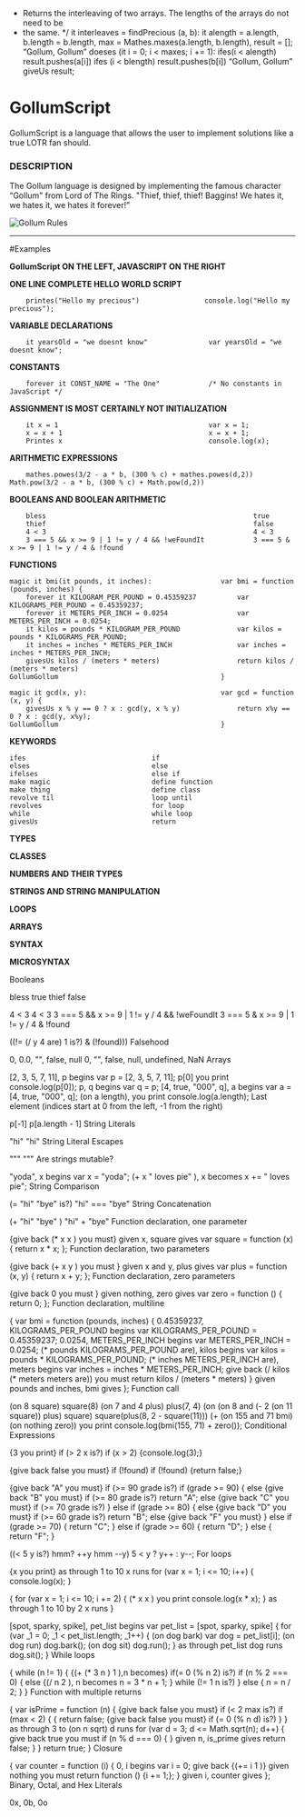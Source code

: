  * Returns the interleaving of two arrays.  The lengths of the arrays do not need to be
 * the same.
 */
it interleaves = findPrecious (a, b):
    it alength = a.length, b.length = b.length, max = Mathes.maxes(a.length, b.length), result = [];
    “Gollum, Gollum”
    doeses (it i = 0; i < maxes; i += 1):
        ifes(i < alength) result.pushes(a[i])
        ifes (i < blength) result.pushes(b[i])
       “Gollum, Gollum”
    giveUs result;




# GollumScript

GollumScript is a language that allows the user to implement solutions like a true LOTR fan should.
### DESCRIPTION
The Gollum language is designed by implementing the famous character “Gollum" from Lord of The Rings.  "Thief, thief, thief! Baggins! We hates it, we hates it, we hates it forever!”  


![Gollum Rules](http://my.cs.lmu.edu/~aalzaid1/gollum/talklikegollum.png "Gollum Rules")



--------------------------------

#Examples

**GollumScript ON THE LEFT, JAVASCRIPT ON THE RIGHT**

**ONE LINE COMPLETE HELLO WORLD SCRIPT**

        printes("Hello my precious")                console.log("Hello my precious");

**VARIABLE DECLARATIONS**

        it yearsOld = "we doesnt know"               var yearsOld = "we doesnt know";

**CONSTANTS**

        forever it CONST_NAME = "The One"            /* No constants in JavaScript */
    
**ASSIGNMENT IS MOST CERTAINLY NOT INITIALIZATION**

        it x = 1                                     var x = 1;
        x = x + 1                                    x = x + 1;
        Printes x                                    console.log(x);
**ARITHMETIC EXPRESSIONS**

        mathes.powes(3/2 - a * b, (300 % c) + mathes.powes(d,2))   Math.pow(3/2 - a * b, (300 % c) + Math.pow(d,2))


**BOOLEANS AND BOOLEAN ARITHMETIC**

        bless                                                   true
        thief                                                   false
        4 < 3                                                   4 < 3
        3 === 5 && x >= 9 | 1 != y / 4 && !weFoundIt            3 === 5 & x >= 9 | 1 != y / 4 & !found

**FUNCTIONS**

    magic it bmi(it pounds, it inches):                 var bmi = function (pounds, inches) {
        forever it KILOGRAM_PER_POUND = 0.45359237          var KILOGRAMS_PER_POUND = 0.45359237;
        forever it METERS_PER_INCH = 0.0254                 var METERS_PER_INCH = 0.0254;
        it kilos = pounds * KILOGRAM_PER_POUND              var kilos = pounds * KILOGRAMS_PER_POUND;
        it inches = inches * METERS_PER_INCH                var inches = inches * METERS_PER_INCH;
        givesUs kilos / (meters * meters)                   return kilos / (meters * meters)
    GollumGollum                                        }
                                            	    
    magic it gcd(x, y):                                 var gcd = function (x, y) {
        givesUs x % y == 0 ? x : gcd(y, x % y)              return x%y == 0 ? x : gcd(y, x%y); 
    GollumGollum                                        }       
    
**KEYWORDS**

    ifes                               if 
    elses                              else 
    ifelses                            else if 
    make magic                         define function
    make thing                         define class
    revolve til                        loop until
    revolves                           for loop
    while                              while loop
    givesUs                            return

**TYPES**
    
**CLASSES**

**NUMBERS AND THEIR TYPES**

**STRINGS AND STRING MANIPULATION**

**LOOPS**

**ARRAYS**

**SYNTAX**

**MICROSYNTAX**


Booleans

bless                                                   true
thief                                                   false

4 < 3                                                   4 < 3
3 === 5 && x >= 9 | 1 != y / 4 && !weFoundIt            3 === 5 & x >= 9 | 1 != y / 4 & !found

((!= (/ y 4 are) 1 is?) & (!found)))
Falsehood

0, 0.0, "", false, null                                 0, "", false, null, undefined, NaN
Arrays

[2, 3, 5, 7, 11], p begins                              var p = [2, 3, 5, 7, 11];
p[0] you print                                          console.log(p[0]);
p, q begins                                             var q = p;
[4, true, "000", q], a begins                           var a = [4, true, "000", q];
(on a length), you print                                console.log(a.length);
Last element (indices start at 0 from the left, -1 from the right)

p[-1]                                                   p[a.length - 1]
String Literals

"hi"                                                    "hi"
String Literal Escapes

"\""                                                    "\""
Are strings mutable?

"yoda", x begins                                        var x = "yoda";
(+ x " loves pie" ), x becomes                          x += " loves pie";
String Comparison

(= "hi" "bye" is?)                                      "hi" === "bye"
String Concatenation

(+ "hi" "bye" )                                         "hi" + "bye"
Function declaration, one parameter

{give back (* x x ) you must} given x, square gives     var square = function (x) {
                                                          return x * x;
                                                        };
Function declaration, two parameters

{give back (+ x y ) you must } given x and y, plus gives var plus = function (x, y) { return x + y; }; Function declaration, zero parameters

{give back 0 you must } given nothing, zero gives       var zero = function () {
                                                          return 0;
                                                        };
Function declaration, multiline

{                                                       var bmi = function (pounds, inches) {
  0.45359237, KILOGRAMS_PER_POUND begins                  var KILOGRAMS_PER_POUND = 0.45359237;
  0.0254, METERS_PER_INCH begins                          var METERS_PER_INCH = 0.0254;
  (* pounds KILOGRAMS_PER_POUND are), kilos begins        var kilos = pounds * KILOGRAMS_PER_POUND;
  (* inches METERS_PER_INCH are), meters begins           var inches = inches * METERS_PER_INCH;
  give back (/ kilos (* meters meters are)) you must      return kilos / (meters * meters)
} given pounds and inches, bmi gives                    };
Function call

(on 8 square)                                           square(8)
(on 7 and 4 plus)                                       plus(7, 4)
(on (on 8 and (- 2 (on 11 square)) plus) square)        square(plus(8, 2 - square(11)))
(+ (on 155 and 71 bmi) (on nothing zero)) you print     console.log(bmi(155, 71) + zero());
Conditional Expressions

{3 you print} if (> 2 x is?)                            if (x > 2) {console.log(3);}

{give back false you must} if (!found)                  if (!found) {return false;}

{give back "A" you must} if (>= 90 grade is?)           if (grade >= 90) {
else {give back "B" you must} if (>= 80 grade is?)        return "A";
else {give back "C" you must} if (>= 70 grade is?)      } else if (grade >= 80) {
else {give back "D" you must} if (>= 60 grade is?)        return "B";
else {give back "F" you must}                           } else if (grade >= 70) {
                                                          return "C";
                                                        } else if (grade >= 60) {
                                                          return "D";
                                                        } else {
                                                          return "F";
                                                        }

((< 5 y is?) hmm? ++y hmm --y)                          5 < y ? y++ : y--;
For loops

{x you print} as through 1 to 10 x runs                 for (var x = 1; i <= 10; i++) {
                                                          console.log(x);
                                                        }

{                                                       for (var x = 1; i <= 10; i += 2) {
  (* x x ) you print                                       console.log(x * x);
} as through 1 to 10 by 2 x runs                        }

[spot, sparky, spike], pet_list begins                  var pet_list = [spot, sparky, spike]
{                                                       for (var _1 = 0; _1 < pet_list.length; _1++) {
  (on dog bark)                                             var dog = pet_list[i];
  (on dog run)                                              dog.bark();
  (on dog sit)                                              dog.run();
} as through pet_list dog runs                            dog.sit();
                                                        }
While loops

{                                                       while (n != 1) {
  {(+ (* 3 n ) 1 ),n becomes} if(= 0 (% n 2) is?)         if (n % 2 === 0) {
  else {(/ n 2 ), n becomes                                n = 3 * n + 1;
} while (!= 1 n is?)                                      } else {
                                                            n = n / 2;
                                                          }
                                                        }
Function with multiple returns

{                                                       var isPrime = function (n) {
  {give back false you must} if (< 2 max is?)             if (max < 2) {
  {                                                         return false;
    {give back false you must} if (= 0 (% n d) is?)       }
  } as through 3 to (on n sqrt) d runs                        for (var d = 3; d <= Math.sqrt(n); d++) {
  give back true you must                                   if (n % d === 0) {
} given n, is_prime gives                                     return false;
                                                            }
                                                          }
                                                          return true;
                                                        }
Closure

{                                                       var counter = function (i) {
  0, i begins                                             var i = 0;
  give back {(+= i 1 )} given nothing you must            return function () {i += 1;};
} given i, counter gives                                };
Binary, Octal, and Hex Literals

0x, 0b, 0o
    
